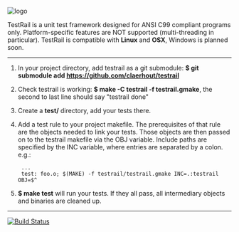 ![logo](https://github.com/claerhout/testrail/raw/master/testrail-logo.png)

TestRail is a unit test framework designed for ANSI C99 compliant programs only.
Platform-specific features are NOT supported (multi-threading in particular).
TestRail is compatible with **Linux** and **OSX**, Windows is planned soon.

-------------------------------------------------------------------------------

1. In your project directory, add testrail as a git submodule: **$ git submodule add https://github.com/claerhout/testrail**
2. Check testrail is working: **$ make -C testrail -f testrail.gmake**, the second to last line should say "testrail done" 
3. Create a **test/** directory, add your tests there.
4. Add a test rule to your project makefile.
The prerequisites of that rule are the objects needed to link your tests.
Those objects are then passed on to the testrail makefile via the OBJ variable.
Include paths are specified by the INC variable, where entries are separated by a colon.
e.g.:

		...
		test: foo.o; $(MAKE) -f testrail/testrail.gmake INC=.:testrail OBJ=$^
5. **$ make test** will run your tests. If they all pass, all intermediary objects and binaries are cleaned up.

-------------------------------------------------------------------------------

[![Build Status](https://secure.travis-ci.org/claerhout/testrail.png?branch=master)](http://travis-ci.org/claerhout/testrail)